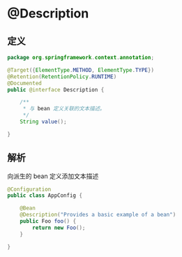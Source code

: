# @Description

## 定义

```java
package org.springframework.context.annotation;

@Target({ElementType.METHOD, ElementType.TYPE})
@Retention(RetentionPolicy.RUNTIME)
@Documented
public @interface Description {

    /**
     * 与 bean 定义关联的文本描述。
     */
    String value();

}
```

## 解析

向派生的 bean 定义添加文本描述

```java
@Configuration
public class AppConfig {

    @Bean
    @Description("Provides a basic example of a bean")
    public Foo foo() {
        return new Foo();
    }

}
```



